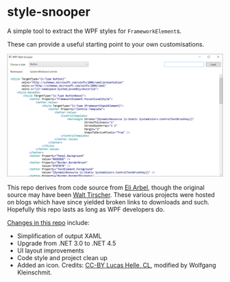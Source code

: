 # style-snooper

A simple tool to extract the WPF styles for `FrameworkElement`s.

These can provide a useful starting point to your own customisations.

![screenshot](https://raw.githubusercontent.com/drewnoakes/style-snooper/master/screenshot.png)

This repo derives from code source from [Eli Arbel](https://arbel.net/2006/11/05/revamped-style-snooper/),
though the original source may have been [Walt Tirscher](https://wpfwonderland.wordpress.com/2007/01/02/wpf-tools-stylesnooper/).
These various projects were hosted on blogs which have since yielded broken links to downloads and such.
Hopefully this repo lasts as long as WPF developers do.

[Changes in this repo](https://github.com/drewnoakes/style-snooper/compare/b8529f67ff5cd6b2b6da07dd0bf5e9f053049810...master) include:

- Simplification of output XAML
- Upgrade from .NET 3.0 to .NET 4.5
- UI layout improvements
- Code style and project clean up
- Added an icon. Credits: [CC-BY Lucas Helle, CL](https://thenounproject.com/search/?q=Nose&i=3608372), modified by Wolfgang Kleinschmit.
